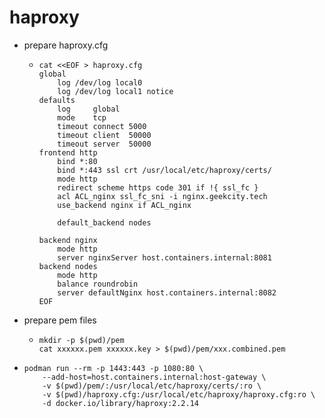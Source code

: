 # haproxy

* prepare haproxy.cfg
    + ```shell
      cat <<EOF > haproxy.cfg
      global
          log /dev/log local0
          log /dev/log local1 notice
      defaults
          log     global
          mode    tcp
          timeout connect 5000
          timeout client  50000
          timeout server  50000
      frontend http
          bind *:80
          bind *:443 ssl crt /usr/local/etc/haproxy/certs/
          mode http
          redirect scheme https code 301 if !{ ssl_fc }
          acl ACL_nginx ssl_fc_sni -i nginx.geekcity.tech
          use_backend nginx if ACL_nginx

          default_backend nodes

      backend nginx
          mode http
          server nginxServer host.containers.internal:8081
      backend nodes
          mode http
          balance roundrobin
          server defaultNginx host.containers.internal:8082
      EOF
      ```
* prepare pem files
    + ```shell
      mkdir -p $(pwd)/pem
      cat xxxxxx.pem xxxxxx.key > $(pwd)/pem/xxx.combined.pem
      ```
* ```shell
  podman run --rm -p 1443:443 -p 1080:80 \
      --add-host=host.containers.internal:host-gateway \
      -v $(pwd)/pem/:/usr/local/etc/haproxy/certs/:ro \
      -v $(pwd)/haproxy.cfg:/usr/local/etc/haproxy/haproxy.cfg:ro \
      -d docker.io/library/haproxy:2.2.14
  ```
